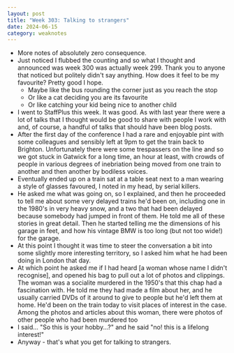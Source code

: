 ```yaml
---
layout: post
title: "Week 303: Talking to strangers"
date: 2024-06-15
category: weaknotes
---
```

* More notes of absolutely zero consequence.
* Just noticed I flubbed the counting and so what I thought and announced was week 300 was actually week 299. Thank you to anyone that noticed but politely didn't say anything. How does it feel to be my favourite? Pretty good I hope.
  * Maybe like the bus rounding the corner just as you reach the stop
  * Or like a cat deciding you are its favourite
  * Or like catching your kid being nice to another child
* I went to StaffPlus this week. It was good. As with last year there were a lot of talks that I thought would be good to share with people I work with and, of course, a handful of talks that should have been blog posts.
* After the first day of the conference I had a rare and enjoyable pint with some colleagues and sensibly left at 9pm to get the train back to Brighton. Unfortunately there were some trespassers on the line and so we got stuck in Gatwick for a long time, an hour at least, with crowds of people in various degrees of inebriation being moved from one train to another and then another by bodiless voices.
* Eventually ended up on a train sat at a table seat next to a man wearing a style of glasses favoured, I noted in my head, by serial killers.
* He asked me what was going on, so I explained, and then he proceeded to tell me about some very delayed trains he'd been on, including one in the 1980's in very heavy snow, and a two that had been delayed because somebody had jumped in front of them. He told me all of these stories in great detail. Then he started telling me the dimensions of his garage in feet, and how his vintage BMW is too long (but not too wide!) for the garage.
* At this point I thought it was time to steer the conversation a bit into some slightly more interesting territory, so I asked him what he had been doing in London that day.
* At which point he asked me if I had heard [a woman whose name I didn't recognise], and opened his bag to pull out a lot of photos and clippings. The woman was a socialite murdered in the 1950's that this chap had a fascination with. He told me they had made a film about her, and he usually carried DVDs of it around to give to people but he'd left them at home. He'd been on the train today to visit places of interest in the case. Among the photos and articles about this woman, there were photos of other people who had been murdered too
* I said... "So this is your hobby...?" and he said "no! this is a lifelong interest!"
* Anyway - that's what you get for talking to strangers.

